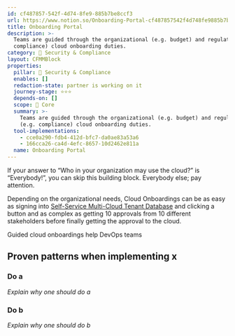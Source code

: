 ```yaml
---
id: cf487857-542f-4d74-8fe9-885b7be8ccf3
url: https://www.notion.so/Onboarding-Portal-cf487857542f4d748fe9885b7be8ccf3
title: Onboarding Portal
description: >-
  Teams are guided through the organizational (e.g. budget) and regulatory (e.g.
  compliance) cloud onboarding duties.
category: 🔖 Security & Compliance
layout: CFMMBlock
properties:
  pillar: 🔖 Security & Compliance
  enables: []
  redaction-state: partner is working on it
  journey-stage: ⭐️⭐️⭐️
  depends-on: []
  scope: 🏢 Core
  summary: >-
    Teams are guided through the organizational (e.g. budget) and regulatory
    (e.g. compliance) cloud onboarding duties.
  tool-implementations:
    - cce0a290-fdb4-412d-bfc7-da0ae83a53a6
    - 166cca26-ca4d-4efc-8657-10d2462e811a
  name: Onboarding Portal
---
```


If your answer to “Who in your organization may use the cloud?” is “Everybody!”, you can skip this building block. Everybody else; pay attention.

Depending on the organizational needs, Cloud Onboardings can be as easy as signing into [Self-Service Multi-Cloud Tenant Database](/maturity-model/tenant-management/self-service-multi-cloud-tenant-database.md) and clicking a button and as complex as getting 10 approvals from 10 different stakeholders before finally getting the approval to the cloud.

Guided cloud onboardings help DevOps teams

## Proven patterns when implementing x

### Do a

*Explain why one should do a*

### Do b

*Explain why one should do b*